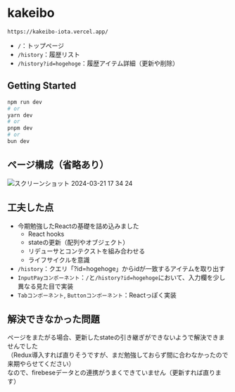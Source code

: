 # kakeibo
```
https://kakeibo-iota.vercel.app/
```
- `/`：トップページ
- `/history`：履歴リスト
- `/history?id=hogehoge`：履歴アイテム詳細（更新や削除）

## Getting Started
```bash
npm run dev
# or
yarn dev
# or
pnpm dev
# or
bun dev
```

## ページ構成（省略あり）
![スクリーンショット 2024-03-21 17 34 24](https://github.com/apricotn18/kakeibo/assets/56545404/ef25993a-1dd1-41ad-8286-8bef2db1e8c3)

## 工夫した点
- 今期勉強したReactの基礎を詰め込みました
  - React hooks
  - stateの更新（配列やオブジェクト）
  - リデューサとコンテクストを組み合わせる
  - ライフサイクルを意識
- `/history`：クエリ「?id=hogehoge」からidが一致するアイテムを取り出す
- `InputPayコンポーネント`：`/`と`/history?id=hogehoge`において、入力欄を少し異なる見た目で実装
- `Tabコンポーネント`, `Buttonコンポーネント`：Reactっぽく実装

## 解決できなかった問題
ページをまたがる場合、更新したstateの引き継ぎができないようで解決できませんでした  
（Redux導入すれば直りそうですが、まだ勉強しておらず間に合わなかったので来期やらせてください）  
なので、firebeseデータとの連携がうまくできていません（更新すれば直ります）

